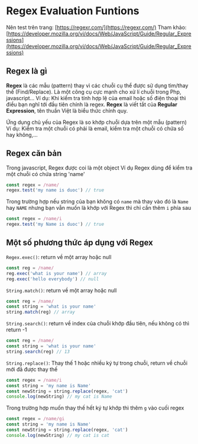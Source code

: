 # Regex Evaluation Funtions

Nên test trên trang: [https://regexr.com/](https://regexr.com/)
Tham khảo: [https://developer.mozilla.org/vi/docs/Web/JavaScript/Guide/Regular_Expressions](https://developer.mozilla.org/vi/docs/Web/JavaScript/Guide/Regular_Expressions)
## Regex là gì

**Regex** là các mẫu (pattern) thay vì các chuỗi cụ thể được sử dụng tìm/thay thế (Find/Replace). Là một công cụ cực mạnh cho xử lí chuỗi trong Php, javascript… Ví dụ: Khi kiểm tra tính hợp lệ của email hoặc số điện thoại thì điều bạn nghĩ tới đầu tiên chính là regex. **Regex** là viết tắt của **Regular Expression**, tên thuần Việt là biểu thức chính quy.

Ứng dụng chủ yếu của Regex là so khớp chuỗi dựa trên một mẫu (pattern)
Ví dụ: Kiểm tra một chuỗi có phải là email, kiểm tra một chuỗi có chứa số hay không,...

## Regex căn bản

Trong javascript, Regex được coi là một object
Ví dụ Regex dùng để kiểm tra một chuỗi có chứa string 'name'

```javascript
const regex = /name/
regex.test('my name is duoc') // true
```

Trong trường hợp nếu string của bạn không có `name` mà thay vào đó là `Name` hay `NAME` nhưng bạn vẫn muốn là khớp với Regex thì chỉ cần thêm `i` phía sau

```javascript
const regex = /name/i
regex.test('my Name is duoc') // true
```

## Một số phương thức áp dụng với Regex

`Regex.exec()`: return về một array hoặc null

```javascript
const reg = /name/
reg.exec('what is your name') // array
reg.exec('hello everybody') // null
```

`String.match()`: return về một array hoặc null

```javascript
const reg = /name/
const string = 'what is your name'
string.match(reg) // array
```

`String.search()`: return về index của chuỗi khớp đầu tiên, nếu không có thì return -1

```javascript
const reg = /name/
const string = 'what is your name'
string.search(reg) // 13
```

`String.replace()`: Thay thế 1 hoặc nhiều ký tự trong chuỗi, return về chuỗi mới đã được thay thế

```javascript
const regex = /name/i
const string = 'my name is Name'
const newString = string.replace(regex, 'cat')
console.log(newString) // my cat is Name
```

Trong trường hợp muốn thay thế hết ký tự khớp thì thêm `g` vào cuối regex

```javascript
const regex = /name/gi
const string = 'my name is Name'
const newString = string.replace(regex, 'cat')
console.log(newString) // my cat is cat
```
